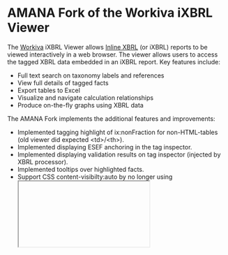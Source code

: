 # AMANA Fork of the Workiva iXBRL Viewer

The [Workiva](https://www.workiva.com) iXBRL Viewer allows [Inline XBRL](https://www.xbrl.org/ixbrl) (or iXBRL) reports to be viewed interactively in a web browser.  The viewer allows users to access the tagged XBRL data embedded in an iXBRL report.  Key features include:

* Full text search on taxonomy labels and references
* View full details of tagged facts
* Export tables to Excel
* Visualize and navigate calculation relationships
* Produce on-the-fly graphs using XBRL data

The AMANA Fork implements the additional features and improvements:
* Implemented tagging highlight of ix:nonFraction for non-HTML-tables (old viewer did expected &lt;td&gt;/&lt;th&gt;).
* Implemented displaying ESEF anchoring in the tag inspector.
* Implemented displaying validation results on tag inspector (injected by XBRL processor).
* Implemented tooltips over highlighted facts.
* Support CSS content-visibilty:auto by no longer using <iframe>, supports large PDF converted reports in Chrome.
* Enhanced embedding of the Viewer into existing HTML pages.
* Improved zooming and 'jump to next fact' compatibilty for Safari and Firefox.
* New click event for inline tags.

The viewer project consists of two components:

* A plugin for the [Arelle](https://www.arelle.org) XBRL tool
* The Javascript viewer application

In order to view an iXBRL report in the viewer, it must first be prepared using
the Arelle plugin.  The preparation process updates the iXBRL file to include:

1. A link to the Javascript viewer
2. A block of JSON data that contains the results of processing the XBRL data and associated taxonomy

Once prepared, the resulting file provides an entirely standalone viewer.  Once
prepared, the viewer is entirely standalone, and does not require access to the
taxonomy, or to any online services.  The only dependency is on the Javascript
viewer application, which is a single file which may be stored locally.

## Building the ixbrlviewer

The viewer works using a single Javascript file called ixbrlviewer.js. It
contains all of the javascript that runs the viewer functionality. In order to
successfully build an ixbrl-viewer you need to first build the ixbrlviewer
file.

1. Clone the [iXBRL Viewer git repository][ixbrlviewer-github].
2. Install npm. Instructions can be found here: https://www.npmjs.com/get-npm
3. Install the dependencies for javascript by running: `npm install`.  This
   command must be run from within the `ixbrl-viewer directory` (i.e. the root
   of your checkout of the repository).
4. Run `npm run prod`. This will create the ixbrlviewer.js in the
   iXBRLViewerPlugin/viewer/dist directory.

## Installing the Arelle plugin

1. Download and install [Arelle][arelle-download]
2. Open Arelle and select **Manage Plugins** from the **Help** menu.
3. Press **Browse** under "Find plug-in modules".  
4. Browse to the **iXBRLViewerPlugin** directory within your checkout of the iXBRL Viewer git repository and select the **\_\_init\_\_.py** file within it.
5. Press **Close** and then **Yes** when prompted to restart Arelle.
6. You should now have a **Save iXBRL Viewer instance** on the **Tools** menu.

[ixbrlviewer-github]: https://github.com/Workiva/ixbrl-viewer
[arelle-git]: https://github.com/Arelle/Arelle
[arelle-download]: http://arelle.org/pub

## Preparing an iXBRL file using the Arelle GUI

To prepare an iXBRL file to work with the viewer, open the iXBRL file in
Arelle, and then use the **Save iXBRL Viewer instance** option on the **Tools**
menu.

You will need to provide a URL to the **ixbrlviewer.js** file which can be
found in the **viewer/dist** directory within the repository.  This can be 
either an absolute URL, or a relative URL from the iXBRL viewer file to the 
ixbrlviewer.js file.  The easiest way to do this is to create a new directory, 
copy the **ixbrlviewer.js** file to that directory, and then specify the 
**script URL** as just "ixbrlviewer.js".

You should now save the viewer iXBRL file to a new file in the newly created
directory by selecting **Browse**, browsing to the directory, and providing a
file name.

You should now be able to open the created file in Chrome, and the iXBRL viewer
should load.

## Preparing an iXBRL document set using the Arelle GUI

To prepare an iXBRL document set, open the document set in Arelle.  The process
is as for a single file, except that a directory should be selected as the
output location, rather than a file.

## Preparing an iXBRL file using the Arelle command line

The plugin can also be used on the command line:

```
python3 Arelle/arelleCmdLine.py --plugins=/path/to/iXBRLViewerPlugin -f ixbrl-report.html --save-viewer ixbrl-report-viewer.html --viewer-url ixbrlviewer.js

```

Notes:

* "Arelle/arelleCmdLine.py" should be the path to your installation of Arelle
* The plugin path needs to an absolute file path

## Preparing an iXBRL document set using the Arelle command line

The iXBRL Viewer supports Inline XBRL document sets.  This requires the `inlineXbrlDocumentSet` plugin.  The input is specified using JSON in the following form:

```json
[
  {
    "ixds": [
      { "file": "file1.html" },
      { "file": "file2.html" },
    ]
  }
]
```

The output must be specified as a directory.  For example:

```
python3 Arelle/arelleCmdLine.py --plugins '/path/to/iXBRLViewerPlugin|inlineXbrlDocumentSet' -f '[{"ixds":[{"file":"document1.html"},{"file":"document2.html"}]}]'  --save-viewer out-dir --viewer-url ixbrlviewer.js
```

The first file specified is the "primary" file, and should be opened in a
browser to use the viewer.  The other files will be loaded in separate tabs
within the viewer.

## Using build-viewer.py

As an alternative to the standard Arelle command line, the
`samples/build-viewer.py` script can also be used.  To use the script, both the
Arelle source code and the iXBRLViewerPlugin must be on the Python path. e.g.:

```
PYTHONPATH=/path/to/Arelle:/path/to/ixbrl-viewer ./samples/build-viewer.py --help
```

A document set can be processed by passing a directory as input.  All `.html`
and `.xhtml` in the directory will be combined into a document set.  The
generated files will be saved into the directory specified by the `--out`
option.  

Taxonomy packages can be specified using `--package-dir`.  All ZIP files in the
specified directories will be loaded as taxonomy packages.

e.g.

```
PYTHONPATH=/path/to/Arelle:/path/to/ixbrl-viewer ./samples/build-viewer.py --out out-dir --package-dir /my/packages/ ixds-dir
```

## Running Unit Tests

In order to run the javascript unit tests make sure that you have installed all of the npm requirements.

Run the following command to run javascript unit tests: `npm run test`

In order to run the python unit tests make sure that you have pip installed requirements-dev.txt.

Run the following command to run python unit tests: `nosetests`


